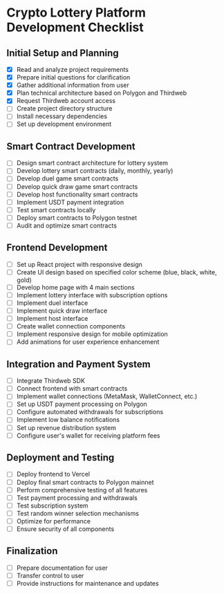 # Crypto Lottery Platform Development Checklist

## Initial Setup and Planning
- [x] Read and analyze project requirements
- [x] Prepare initial questions for clarification
- [x] Gather additional information from user
- [x] Plan technical architecture based on Polygon and Thirdweb
- [x] Request Thirdweb account access
- [ ] Create project directory structure
- [ ] Install necessary dependencies
- [ ] Set up development environment

## Smart Contract Development
- [ ] Design smart contract architecture for lottery system
- [ ] Develop lottery smart contracts (daily, monthly, yearly)
- [ ] Develop duel game smart contracts
- [ ] Develop quick draw game smart contracts
- [ ] Develop host functionality smart contracts
- [ ] Implement USDT payment integration
- [ ] Test smart contracts locally
- [ ] Deploy smart contracts to Polygon testnet
- [ ] Audit and optimize smart contracts

## Frontend Development
- [ ] Set up React project with responsive design
- [ ] Create UI design based on specified color scheme (blue, black, white, gold)
- [ ] Develop home page with 4 main sections
- [ ] Implement lottery interface with subscription options
- [ ] Implement duel interface
- [ ] Implement quick draw interface
- [ ] Implement host interface
- [ ] Create wallet connection components
- [ ] Implement responsive design for mobile optimization
- [ ] Add animations for user experience enhancement

## Integration and Payment System
- [ ] Integrate Thirdweb SDK
- [ ] Connect frontend with smart contracts
- [ ] Implement wallet connections (MetaMask, WalletConnect, etc.)
- [ ] Set up USDT payment processing on Polygon
- [ ] Configure automated withdrawals for subscriptions
- [ ] Implement low balance notifications
- [ ] Set up revenue distribution system
- [ ] Configure user's wallet for receiving platform fees

## Deployment and Testing
- [ ] Deploy frontend to Vercel
- [ ] Deploy final smart contracts to Polygon mainnet
- [ ] Perform comprehensive testing of all features
- [ ] Test payment processing and withdrawals
- [ ] Test subscription system
- [ ] Test random winner selection mechanisms
- [ ] Optimize for performance
- [ ] Ensure security of all components

## Finalization
- [ ] Prepare documentation for user
- [ ] Transfer control to user
- [ ] Provide instructions for maintenance and updates
